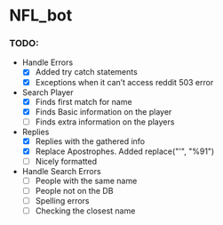 # NFL_bot

### TODO:

- Handle Errors
  - [x] Added try catch statements
  - [x] Exceptions when it can’t access reddit 503 error
- Search Player
  - [x] Finds first match for name
  - [x] Finds Basic information on the player
  - [ ] Finds extra information on the players
- Replies
  - [x] Replies with the gathered info
  - [x] Replace Apostrophes. Added replace("'", "%91")
  - [ ] Nicely formatted
- Handle Search Errors
  - [ ] People with the same name
  - [ ] People not on the DB
  - [ ] Spelling errors
  - [ ] Checking the closest name
